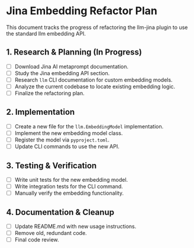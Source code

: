 # Jina Embedding Refactor Plan

This document tracks the progress of refactoring the llm-jina plugin to use the standard llm embedding API.

## 1. Research & Planning (In Progress)

- [ ] Download Jina AI metaprompt documentation.
- [ ] Study the Jina embedding API section.
- [ ] Research `llm` CLI documentation for custom embedding models.
- [ ] Analyze the current codebase to locate existing embedding logic.
- [ ] Finalize the refactoring plan.

## 2. Implementation

- [ ] Create a new file for the `llm.EmbeddingModel` implementation.
- [ ] Implement the new embedding model class.
- [ ] Register the model via `pyproject.toml`.
- [ ] Update CLI commands to use the new API.

## 3. Testing & Verification

- [ ] Write unit tests for the new embedding model.
- [ ] Write integration tests for the CLI command.
- [ ] Manually verify the embedding functionality.

## 4. Documentation & Cleanup

- [ ] Update README.md with new usage instructions.
- [ ] Remove old, redundant code.
- [ ] Final code review.
